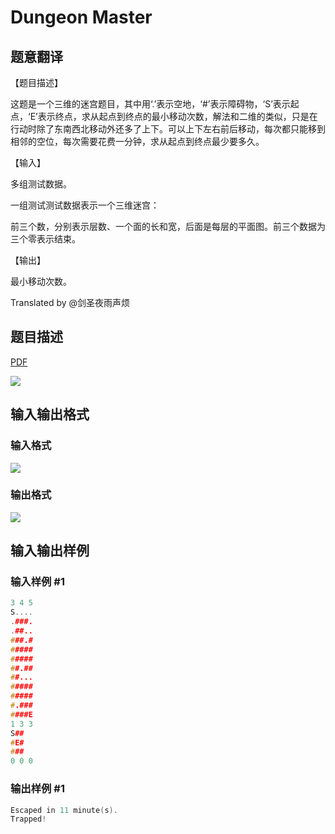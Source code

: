 # Dungeon Master

## 题意翻译

【题目描述】

这题是一个三维的迷宫题目，其中用‘.’表示空地，‘#’表示障碍物，‘S’表示起点，‘E’表示终点，求从起点到终点的最小移动次数，解法和二维的类似，只是在行动时除了东南西北移动外还多了上下。可以上下左右前后移动，每次都只能移到相邻的空位，每次需要花费一分钟，求从起点到终点最少要多久。

【输入】

多组测试数据。

一组测试测试数据表示一个三维迷宫：

前三个数，分别表示层数、一个面的长和宽，后面是每层的平面图。前三个数据为三个零表示结束。

【输出】

最小移动次数。

Translated by @剑圣夜雨声烦 

## 题目描述

[problemUrl]: https://uva.onlinejudge.org/index.php?option=com_onlinejudge&Itemid=8&category=7&page=show_problem&problem=473

[PDF](https://uva.onlinejudge.org/external/5/p532.pdf)

![](https://cdn.luogu.com.cn/upload/vjudge_pic/UVA532/f5204064f9aec4c41d412eb29fbc006dac1f717c.png)

## 输入输出格式

### 输入格式

![](https://cdn.luogu.com.cn/upload/vjudge_pic/UVA532/bc032dafb23822eecdf0192d86ea58ddcaa98ec5.png)

### 输出格式

![](https://cdn.luogu.com.cn/upload/vjudge_pic/UVA532/30d36b3bfe984f90284eb870b4006708e8229767.png)

## 输入输出样例

### 输入样例 #1

```cpp
3 4 5
S....
.###.
.##..
###.#
#####
#####
##.##
##...
#####
#####
#.###
####E
1 3 3
S##
#E#
###
0 0 0
```


### 输出样例 #1

```cpp
Escaped in 11 minute(s).
Trapped!
```


